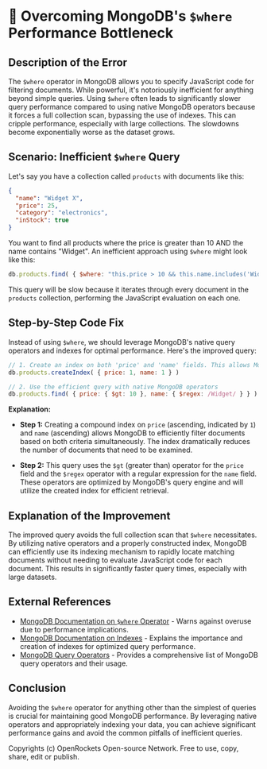 # 🐞 Overcoming MongoDB's `$where` Performance Bottleneck


## Description of the Error

The `$where` operator in MongoDB allows you to specify JavaScript code for filtering documents.  While powerful, it's notoriously inefficient for anything beyond simple queries.  Using `$where` often leads to significantly slower query performance compared to using native MongoDB operators because it forces a full collection scan, bypassing the use of indexes.  This can cripple performance, especially with large collections.  The slowdowns become exponentially worse as the dataset grows.

## Scenario: Inefficient `$where` Query

Let's say you have a collection called `products` with documents like this:

```json
{
  "name": "Widget X",
  "price": 25,
  "category": "electronics",
  "inStock": true
}
```

You want to find all products where the price is greater than 10 AND the name contains "Widget". An inefficient approach using `$where` might look like this:

```javascript
db.products.find( { $where: "this.price > 10 && this.name.includes('Widget')" } )
```

This query will be slow because it iterates through every document in the `products` collection, performing the JavaScript evaluation on each one.

## Step-by-Step Code Fix

Instead of using `$where`, we should leverage MongoDB's native query operators and indexes for optimal performance. Here's the improved query:


```javascript
// 1. Create an index on both 'price' and 'name' fields. This allows MongoDB to efficiently use indexes for the query
db.products.createIndex( { price: 1, name: 1 } )

// 2. Use the efficient query with native MongoDB operators
db.products.find( { price: { $gt: 10 }, name: { $regex: /Widget/ } } )
```

**Explanation:**

* **Step 1:** Creating a compound index on `price` (ascending, indicated by `1`) and `name` (ascending) allows MongoDB to efficiently filter documents based on both criteria simultaneously. The index dramatically reduces the number of documents that need to be examined.

* **Step 2:** This query uses the `$gt` (greater than) operator for the `price` field and the `$regex` operator with a regular expression for the `name` field. These operators are optimized by MongoDB's query engine and will utilize the created index for efficient retrieval.


## Explanation of the Improvement

The improved query avoids the full collection scan that `$where` necessitates. By utilizing native operators and a properly constructed index, MongoDB can efficiently use its indexing mechanism to rapidly locate matching documents without needing to evaluate JavaScript code for each document. This results in significantly faster query times, especially with large datasets.


## External References

* [MongoDB Documentation on `$where` Operator](https://www.mongodb.com/docs/manual/reference/operator/query/where/) -  Warns against overuse due to performance implications.
* [MongoDB Documentation on Indexes](https://www.mongodb.com/docs/manual/indexes/) - Explains the importance and creation of indexes for optimized query performance.
* [MongoDB Query Operators](https://www.mongodb.com/docs/manual/reference/operator/query/) -  Provides a comprehensive list of MongoDB query operators and their usage.

## Conclusion

Avoiding the `$where` operator for anything other than the simplest of queries is crucial for maintaining good MongoDB performance.  By leveraging native operators and appropriately indexing your data, you can achieve significant performance gains and avoid the common pitfalls of inefficient queries.


Copyrights (c) OpenRockets Open-source Network. Free to use, copy, share, edit or publish.

